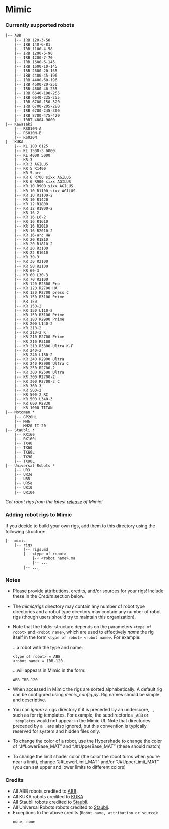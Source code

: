 # Mimic

### Currently supported robots

```
|-- ABB
    |-- IRB 120-3-58
    |-- IRB 140-6-81
    |-- IRB 1100-4-58
    |-- IRB 1200-5-90
    |-- IRB 1200-7-70
    |-- IRB 1600-6-145
    |-- IRB 1600-10-145
    |-- IRB 2600-20-165
    |-- IRB 4400-45-196
    |-- IRB 4400-60-196
    |-- IRB 4600-20-250
    |-- IRB 4600-40-255
    |-- IRB 6640-180-255
    |-- IRB 6640-235-255
    |-- IRB 6700-150-320
    |-- IRB 6700-205-280
    |-- IRB 6700-245-300
    |-- IRB 8700-475-420
    |-- IRBT 4004-9000
|-- Kawasaki
    |-- RS010N-A
    |-- RS010N-B
    |-- RS020N
|-- KUKA
    |-- KL 100 6125
    |-- KL 1500-3 6000
    |-- KL 4000 5000
    |-- KR 3
    |-- KR 3 AGILUS
    |-- KR 5 R1400
    |-- KR 5-arc
    |-- KR 6 R700 sixx AGILUS
    |-- KR 6 R900 sixx AGILUS
    |-- KR 10 R900 sixx AGILUS
    |-- KR 10 R1100 sixx AGILUS
    |-- KR 10 R1100-2
    |-- KR 10 R1420
    |-- KR 12 R1800
    |-- KR 12 R1800-2
    |-- KR 16-2
    |-- KR 16 L6-2
    |-- KR 16 R1610
    |-- KR 16 R2010
    |-- KR 16 R2010-2
    |-- KR 16-arc HW
    |-- KR 20 R1810
    |-- KR 20 R1810-2
    |-- KR 20 R3100
    |-- KR 22 R1610
    |-- KR 30-3
    |-- KR 30 R2100
    |-- KR 50 R2100
    |-- KR 60-3
    |-- KR 60 L30-3
    |-- KR 70 R2100
    |-- KR 120 R2500 Pro
    |-- KR 120 R2700 HA
    |-- KR 120 R2700 press C
    |-- KR 150 R3100 Prime
    |-- KR 150
    |-- KR 150-2
    |-- KR 150 L110-2
    |-- KR 150 R3100 Prime
    |-- KR 180 R2900 Prime
    |-- KR 200 L140-2
    |-- KR 210-2
    |-- KR 210-2 K
    |-- KR 210 R2700 Prime
    |-- KR 210 R3100
    |-- KR 210 R3300 Ultra K-F
    |-- KR 240-2
    |-- KR 240 L180-2
    |-- KR 240 R2900 Ultra
    |-- KR 240 R2900 Ultra C
    |-- KR 250 R2700-2
    |-- KR 300 R2500 Ultra
    |-- KR 300 R2700-2
    |-- KR 300 R2700-2 C
    |-- KR 360-3
    |-- KR 500-2
    |-- KR 500-2 RC
    |-- KR 500 L340-3
    |-- KR 600 R2830
    |-- KR 1000 TITAN
|-- Motoman *
    |-- GP20HL
    |-- MH6
    |-- MH20 II-20
|-- Staubli *
    |-- RX160
    |-- RX160L
    |-- TX40
    |-- TX60
    |-- TX60L
    |-- TX90
    |-- TX90L
|-- Universal Robots *
    |-- UR3
    |-- UR3e
    |-- UR5
    |-- UR5e
    |-- UR10
    |-- UR10e
```

*Get robot rigs from the latest
[release](https://github.com/AutodeskRoboticsLab/Mimic/releases) of Mimic!*


### Adding robot rigs to Mimic

If you decide to build your own rigs, add them to this directory using the
following structure:

```
|-- mimic
    |-- rigs
        |-- rigs.md
        |-- <type of robot>
            |-- <robot name>.ma
            |-- ...
        |-- ...
```


### Notes

- Please provide attributions, credits, and/or sources for your rigs! Include
  these in the *Credits* section below.

- The *mimic/rigs* directory may contain any number of robot type directories
  and a robot type directory may contain any number of robot rigs (though users
  should try to maintain this organization).

- Note that the folder structure depends on the parameters `<type of robot>` and
  `<robot name>`, which are used to effectively *name* the rig itself in the form
  `<type of robot> <robot name>`. For example:
  
    ...a robot with the type and name:
    
    ```
    <type of robot> = ABB
    <robot name> = IRB-120
    ```
    
    ...will appears in Mimic in the form:
    
    ```
    ABB IRB-120
    ```

- When accessed in Mimic the rigs are sorted alphabetically. A default rig can
  be configured using *mimic_config.py*. Rig names should be simple and descriptive.

- You can *ignore* a rigs directory if it is preceded by an underscore, `_`, such
  as for rig templates. For example, the subdirectories `_ABB` or `_templates`
  would not appear in the Mimic UI. Note that directories preceded by a `.` are
  also ignored, but this convention is typically reserved for system and hidden
  files only.

- To change the color of a robot, use the Hypershade to change the color of 
  “J#LowerBase_MAT” and “J#UpperBase_MAT” (these should match)

- To change the limit shader color (the color the robot turns when you’re near a limit),
  change “J#LowerLimit_MAT” and/or “J#UpperLimit_MAT” (you can set upper and lower limits
  to different colors)

### Credits

- All ABB robots credited to [ABB](http://new.abb.com/products/robotics).
- All KUKA robots credited to [KUKA](https://www.kuka.com/en-us).
- All Staubli robots credited to [Staubli](https://www.staubli.com/en-us/robotics/).
- All Universal Robots robots credited to [Staubli](https://www.universal-robots.com/).
- Exceptions to the above credits (`Robot name, attribution or source`):
    ```
    none, none
    ```

#
